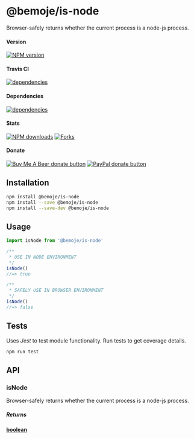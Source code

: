 # @bemoje/is-node

Browser-safely returns whether the current process is a node-js process.

#### Version

<span><a href="https://npmjs.org/@bemoje/is-node" title="View this project on NPM"><img src="https://img.shields.io/npm/v/@bemoje/is-node" alt="NPM version" /></a></span>

#### Travis CI

<span><a href="https://npmjs.org/@bemoje/is-node" title="View this project on NPM"><img src="https://travis-ci.org/bemoje/bemoje-is-node.svg?branch=master" alt="dependencies" /></a></span>

#### Dependencies

<span><a href="https://npmjs.org/@bemoje/is-node" title="View this project on NPM"><img src="https://david-dm.org/bemoje/bemoje-is-node.svg" alt="dependencies" /></a></span>

#### Stats

<span><a href="https://npmjs.org/@bemoje/is-node" title="View this project on NPM"><img src="https://img.shields.io/npm/dt/@bemoje/is-node" alt="NPM downloads" /></a></span>
<span><a href="https://github.com/bemoje/bemoje-is-node/fork" title="Fork this project"><img src="https://img.shields.io/github/forks/bemoje/bemoje-is-node" alt="Forks" /></a></span>

#### Donate

<span><a href="https://www.buymeacoffee.com/bemoje" title="Donate to this project using Buy Me A Beer"><img src="https://img.shields.io/badge/buy%20me%20a%20coffee-donate-yellow.svg?label=Buy me a beer!" alt="Buy Me A Beer donate button" /></a></span>
<span><a href="https://paypal.me/forstaaloen" title="Donate to this project using Paypal"><img src="https://img.shields.io/badge/paypal-donate-yellow.svg?label=PayPal" alt="PayPal donate button" /></a></span>

## Installation

```sh
npm install @bemoje/is-node
npm install --save @bemoje/is-node
npm install --save-dev @bemoje/is-node
```

## Usage

```javascript
import isNode from '@bemoje/is-node'

/**
 * USE IN NODE ENVIRONMENT
 */
isNode()
//=> true

/**
 * SAFELY USE IN BROWSER ENVIRONMENT
 */
isNode()
//=> false

```


## Tests
Uses *Jest* to test module functionality. Run tests to get coverage details.

```bash
npm run test
```

## API
### isNode

Browser-safely returns whether the current process is a node-js process.

##### Returns
**[boolean][2]** 

[1]: #isnode

[2]: https://developer.mozilla.org/docs/Web/JavaScript/Reference/Global_Objects/Boolean